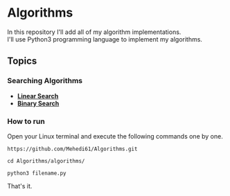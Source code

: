 # Algorithms
In this repository I'll add all of my algorithm implementations.  
I'll use Python3 programming language to implement my algorithms.  

## Topics
### Searching Algorithms
* [**Linear Search**](https://github.com/Mehedi61/Algorithms/blob/master/algorithms/Linear_Search.py)  
* [**Binary Search**](https://github.com/Mehedi61/Algorithms/blob/master/algorithms/Binary_Search.py)

### How to run
Open your Linux terminal and execute the following commands one by one.  

```
https://github.com/Mehedi61/Algorithms.git
```  
```  
cd Algorithms/algorithms/  
```  
```  
python3 filename.py  
```
That's it.
